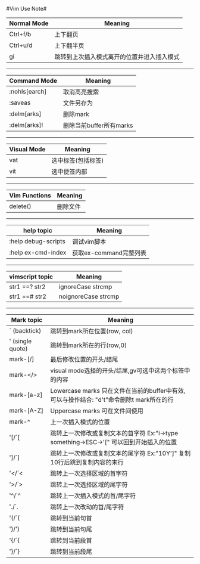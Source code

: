 #Vim Use Note#

| Normal Mode | Meaning |
|--------------------|------------------|
|Ctrl+f/b|上下翻页|
|Ctrl+u/d|上下翻半页|
|gi|跳转到上次插入模式离开的位置并进入插入模式|


------------------------------------------------------------


| Command Mode | Meaning |
|--------------------|------------------|
|:nohls[earch]|取消高亮搜索|
|:saveas|文件另存为|
|:delm[arks]|删除mark|
|:delm[arks]!|删除当前buffer所有marks|


------------------------------------------------------------


| Visual Mode | Meaning |
|--------------------|------------------|
|vat|选中标签<tab>(包括标签)|
|vit|选中便签内部|


------------------------------------------------------------


| Vim Functions | Meaning |
|--------------------|------------------|
|delete()|删除文件|


------------------------------------------------------------


| help topic | Meaning |
|--------------------|------------------|
|:help debug-scripts|调试vim脚本|
|:help ex-cmd-index|获取ex-command完整列表|


------------------------------------------------------------


| vimscript topic | Meaning |
|--------------------|------------------|
|str1 ==? str2|ignoreCase strcmp|
|str1 ==# str2|noignoreCase strcmp|


------------------------------------------------------------

| Mark topic | Meaning |
|--------------------|------------------|
|` (backtick)|跳转到mark所在位置(row, col)|
|' (single quote)|跳转到mark所在的行(row,0)|
|mark-[/]|最后修改位置的开头/结尾|
|mark-</>|visual mode选择的开头/结尾,gv可选中这两个标签中的内容|
|mark-[a-z]|Lowercase marks 只在文件在当前的buffer中有效,可以与操作结合: "d't"命令删除t mark所在的行|
|mark-[A-Z]|Uppercase marks 可在文件间使用|
|mark-^|上一次插入模式的位置|
|'[/`[|跳转上一次修改或复制文本的首字符 Ex:"i->type something->ESC->'[" 可以回到开始插入的位置 |
|']/`]|跳转上一次修改或复制文本的尾字符 Ex:"10Y']" 复制10行后跳到复制内容的末行|
|'</`<|跳转上一次选择区域的首字符|
|'>/`>|跳转上一次选择区域的尾字符|
|'^/`^|跳转上一次插入模式的首/尾字符|
|'./`.|跳转上一次改动的首/尾字符|
|'(/`(|跳转到当前句首|
|')/')|跳转到当前句尾|
|'{/`{|跳转到当前段首|
|'}/`}|跳转到当前段尾|


